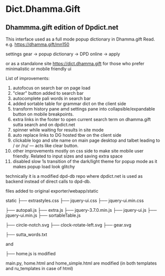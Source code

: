 # Dict.Dhamma.Gift
## Dhammma.gift edition of Dpdict.net 

This interface used as a full mode popup dictionary in Dhamma.gift Read. e.g. https://dhamma.gift/mn150

settings gear -> popup dictionary -> DPD online -> apply

or as a standalone site https://dict.dhamma.gift for those who prefer minimalistic or mobile friendly ui

List of improvements:

1. autofocus on search bar on page load
2. "clear" button added to search bar
3. autocomplete pali words in search bar
4. added sortable table for grammar dict on the client side
5. transform history pane amd settings pane into collapsible/expandable button on mobile breakpoints.
6. extra links in the footer to open current search term on dhamma.gift sutta search and on dpdict.net
7. spinner while waiting for results in site mode
8. auto replace links to DG hosted tbw on the client side
9. clickable logo and site name on main page desktop and talbet leading to / or /ru/ — acts like clear button.
10. other improvements mostly on css side to make site mobile user friendly. Related to input sizes and saving extra space
11. disabled slow 1s transition of the dark/light theme for popup mode as it makes popup load look glitchy

technically it is a modified dpd-db repo where dpdict.net is used as backend instead of direct calls to dpd-db.

files added to original exporter/webapp/static

static
├── extrastyles.css
├── jquery-ui.css
├── jquery-ui.min.css

├── autopali.js
├── extra.js
├── jquery-3.7.0.min.js
├── jquery-ui.js
├── jquery-ui.min.js
├── sortableTable.js

├── circle-notch.svg
├── clock-rotate-left.svg
├── gear.svg

├── sutta_words.txt

and 

├── home.js is modified

main.py, home.html and home_simple.html are modified (in both templates and ru_templates in case of html)
 
